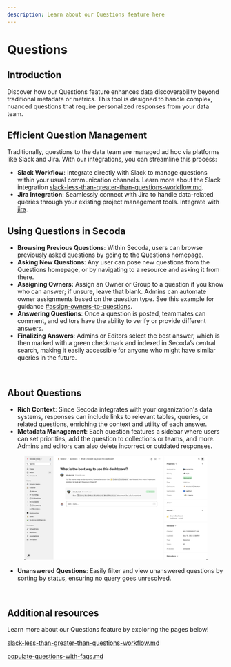 ```yaml
---
description: Learn about our Questions feature here
---
```


# Questions

## **Introduction**

Discover how our Questions feature enhances data discoverability beyond traditional metadata or metrics. This tool is designed to handle complex, nuanced questions that require personalized responses from your data team.

## **Efficient Question Management**&#x20;

Traditionally, questions to the data team are managed ad hoc via platforms like Slack and Jira. With our integrations, you can streamline this process:

* **Slack Workflow**: Integrate directly with Slack to manage questions within your usual communication channels. Learn more about the Slack integration [slack-less-than-greater-than-questions-workflow.md](../best-practices/slack-less-than-greater-than-questions-workflow.md "mention").
* **Jira Integration**: Seamlessly connect with Jira to handle data-related queries through your existing project management tools. Integrate with [jira](../integrations/productivity-tools/jira/ "mention").

## **Using Questions in Secoda**

* **Browsing Previous Questions**: Within Secoda, users can browse previously asked questions by going to the Questions homepage.&#x20;
* **Asking New Questions**: Any user can pose new questions from the Questions homepage, or by navigating to a resource and asking it from there.&#x20;
* **Assigning Owners:** Assign an Owner or Group to a question if you know who can answer; if unsure, leave that blank. Admins can automate owner assignments based on the question type. See this example for guidance [#assign-owners-to-questions](automations/automations-use-cases.md#assign-owners-to-questions "mention").
* **Answering Questions**: Once a question is posted, teammates can comment, and editors have the ability to verify or provide different answers.
* **Finalizing Answers**: Admins or Editors select the best answer, which is then marked with a green checkmark and indexed in Secoda’s central search, making it easily accessible for anyone who might have similar queries in the future.

<figure><img src="../.gitbook/assets/Kapture 2024-12-03 at 16.03.21.gif" alt=""><figcaption></figcaption></figure>

## About Questions

* **Rich Context**: Since Secoda integrates with your organization's data systems, responses can include links to relevant tables, queries, or related questions, enriching the context and utility of each answer.
* **Metadata Management**: Each question features a sidebar where users can set priorities, add the question to collections or teams, and more. Admins and editors can also delete incorrect or outdated responses.

<figure><img src="../.gitbook/assets/image (85).png" alt=""><figcaption></figcaption></figure>

* **Unanswered Questions**: Easily filter and view unanswered questions by sorting by status, ensuring no query goes unresolved.

<figure><img src="https://secoda-public-media-assets.s3.amazonaws.com/94300002-25af-496d-8c77-ee7654af429e.gif" alt=""><figcaption></figcaption></figure>

## Additional resources

Learn more about our Questions feature by exploring the pages below!

[slack-less-than-greater-than-questions-workflow.md](../best-practices/slack-less-than-greater-than-questions-workflow.md "mention")

[populate-questions-with-faqs.md](../getting-started/secoda-as-an-admin/populate-questions-with-faqs.md "mention")

